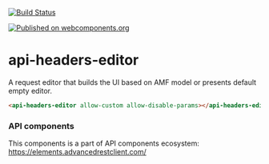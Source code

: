 [![Build Status](https://travis-ci.org/advanced-rest-client/api-url-data-model.svg?branch=stage)](https://travis-ci.org/advanced-rest-client/api-headers-editor)

[![Published on webcomponents.org](https://img.shields.io/badge/webcomponents.org-published-blue.svg)](https://www.webcomponents.org/element/advanced-rest-client/api-headers-editor)

# api-headers-editor

A request editor that builds the UI based on AMF model or presents default empty editor.

```html
<api-headers-editor allow-custom allow-disable-params></api-headers-editor>
```

### API components

This components is a part of API components ecosystem: https://elements.advancedrestclient.com/
